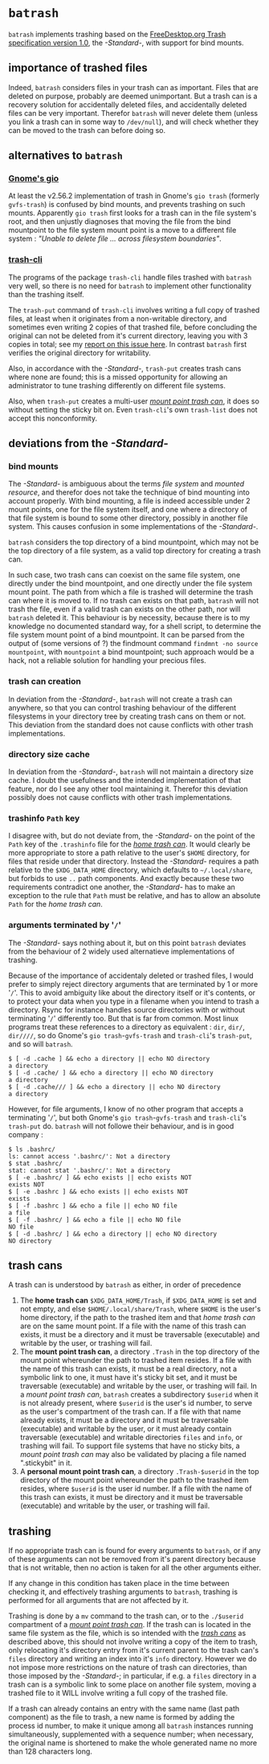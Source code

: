 # `batrash`

`batrash` implements trashing based on the [FreeDesktop.org Trash specification version 1.0]( https://specifications.freedesktop.org/trash-spec/trashspec-1.0.html), the _-Standard-_, with support for bind mounts.

## importance of trashed files
Indeed, `batrash` considers files in your trash can as important. Files that are deleted on purpose, probably are deemed unimportant. But a trash can is a recovery solution for accidentally deleted files, and accidentally deleted files can be very important. Therefor `batrash` will never delete them (unless you link a trash can in some way to `/dev/null`), and will check whether they can be moved to the trash can before doing so.

## alternatives to `batrash`

### [Gnome's gio](https://developer.gnome.org/gio/stable/gio.html)
At least the v2.56.2 implementation of trash in Gnome's `gio trash` (formerly `gvfs-trash`) is confused by bind mounts, and prevents trashing on such mounts. Apparently `gio trash` first looks for a trash can in the file system's root, and then unjustly diagnoses that moving the file from the bind mountpoint to the file system mount point is a move to a different file system : _"Unable to delete file ... across filesystem boundaries"_.

### [trash-cli](https://github.com/andreafrancia/trash-cli)
The programs of the package `trash-cli` handle files trashed with `batrash` very well, so there is no need for `batrash` to implement other functionality than the trashing itself.

The `trash-put` command of `trash-cli` involves writing a full copy of trashed files, at least when it originates from a non-writable directory, and sometimes even writing 2 copies of that trashed file, before concluding the original can not be deleted from it's current directory, leaving you with 3 copies in total; see my [report on this issue here](https://github.com/andreafrancia/trash-cli/issues/133). In contrast `batrash` first verifies the original directory for writability.

Also, in accordance with the _-Standard-_, `trash-put` creates trash cans where none are found; this is a missed opportunity for allowing an administrator to tune trashing differently on different file systems.

Also, when `trash-put` creates a multi-user [_mount point trash can_](#trash-cans), it does so without setting the sticky bit on. Even `trash-cli`'s own `trash-list` does not accept this nonconformity.

## deviations from the _-Standard-_

### bind mounts
The _-Standard-_ is ambiguous about the terms _file system_ and _mounted resource_, and therefor does not take the technique of bind mounting into account properly. With bind mounting, a file is indeed accessible under 2 mount points, one for the file system itself, and one where a directory of that file system is bound to some other directory, possibly in another file system. This causes confusion in some implementations of the _-Standard-_.

`batrash` considers the top directory of a bind mountpoint, which may not be the top directory of a file system, as a valid top directory for creating a trash can.

In such case, two trash cans can coexist on the same file system, one directly under the bind mountpoint, and one directly under the file system mount point. The path from which a file is trashed will determine the trash can where it is moved to. If no trash can exists on that path, `batrash` will not trash the file, even if a valid trash can exists on the other path, nor will `batrash` deleted it. This behaviour is by necessity, because there is to my knowledge no documented standard way, for a shell script, to determine the file system mount point of a bind mountpoint. It can be parsed from the output of (some versions of ?) the findmount command `findmnt -no source mountpoint`, with `mountpoint` a bind mountpoint; such approach would be a hack, not a reliable solution for handling your precious files.

### trash can creation
In deviation from the _-Standard-_, `batrash` will not create a trash can anywhere, so that you can control trashing behaviour of the different filesystems in your directory tree by creating trash cans on them or not. This deviation from the standard does not cause conflicts with other trash implementations.

### directory size cache
In deviation from the _-Standard-_, `batrash` will not maintain a directory size cache. I doubt the usefulness and the intended implementation of that feature, nor do I see any other tool maintaining it. Therefor this deviation possibly does not cause conflicts with other trash implementations.

### trashinfo `Path` key
I disagree with, but do not deviate from, the _-Standard-_ on the point of the `Path` key of the `.trashinfo` file for the [_home trash can_](#trash-cans). It would clearly be more appropriate to store a path relative to the user's `$HOME` directory, for files that reside under that directory. Instead the _-Standard-_ requires a path relative to the `$XDG_DATA_HOME` directory, which defaults to `~/.local/share`, but forbids to use `..` path components. And exactly because these two requirements contradict one another, the _-Standard-_ has to make an exception to the rule that `Path` must be relative, and has to allow an absolute `Path` for the _home trash can_.

### arguments terminated by '`/`'
The _-Standard-_ says nothing about it, but on this point `batrash` deviates from the behaviour of 2 widely used alternatieve implementations of trashing.

Because of the importance of accidentaly deleted or trashed files, I would prefer to simply reject directory arguments that are terminated by 1 or more '`/`'. This to avoid ambiguity like about the directory itself or it's contents, or to protect your data when you type in a filename when you intend to trash a directory. Rsync for instance handles source directories with or without terminating '`/`' differently too. But that is far from common. Most linux programs treat these references to a directory as equivalent : `dir`, `dir/`, `dir////`, so do Gnome's `gio trash`-`gvfs-trash` and `trash-cli`'s `trash-put`, and so will `batrash`.

    $ [ -d .cache ] && echo a directory || echo NO directory
    a directory
    $ [ -d .cache/ ] && echo a directory || echo NO directory
    a directory
    $ [ -d .cache/// ] && echo a directory || echo NO directory
    a directory

However, for file arguments, I know of no other program that accepts a terminating '`/`', but both Gnome's `gio trash`-`gvfs-trash` and `trash-cli`'s `trash-put` do. `batrash` will not followe their behaviour, and is in good company :

    $ ls .bashrc/
    ls: cannot access '.bashrc/': Not a directory
    $ stat .bashrc/
    stat: cannot stat '.bashrc/': Not a directory
    $ [ -e .bashrc/ ] && echo exists || echo exists NOT
    exists NOT
    $ [ -e .bashrc ] && echo exists || echo exists NOT
    exists
    $ [ -f .bashrc ] && echo a file || echo NO file
    a file
    $ [ -f .bashrc/ ] && echo a file || echo NO file
    NO file
    $ [ -d .bashrc/ ] && echo a directory || echo NO directory
    NO directory

## trash cans
A trash can is understood by `batrash` as either, in order of precedence

1. The **home trash can** `$XDG_DATA_HOME/Trash`, if `$XDG_DATA_HOME` is set and not empty, and else `$HOME/.local/share/Trash`, where `$HOME` is the user's home directory, if the path to the trashed item and that _home trash can_ are on the same mount point. If a file with the name of this trash can exists, it must be a directory and it must be traversable (executable) and writable by the user, or trashing will fail.
2. The **mount point trash can**, a directory `.Trash` in the top directory of the mount point whereunder the path to trashed item resides. If a file with the name of this trash can exists, it must be a real directory, not a symbolic link to one, it must have it's sticky bit set, and it must be traversable (executable) and writable by the user, or trashing will fail. In a _mount point trash can_, `batrash` creates a subdirectory `$userid` when it is not already present, where `$userid` is the user's id number, to serve as the user's compartment of the trash can. If a file with that name already exists, it must be a directory and it must be traversable (executable) and writable by the user, or it must already contain traversable (executable) and writable directories `files` and `info`, or trashing will fail. To support file systems that have no sticky bits, a _mount point trash can_ may also be validated by placing a file named ".stickybit" in it.
3. A **personal mount point trash can**, a directory `.Trash-$userid` in the top directory of the mount point whereunder the path to the trashed item resides, where `$userid` is the user id number. If a file with the name of this trash can exists, it must be directory and it must be traversable (executable) and writable by the user, or trashing will fail.

## trashing
If no appropriate trash can is found for every arguments to `batrash`, or if any of these arguments can not be removed from it's parent directory because that is not writable, then no action is taken for all the other arguments either.

If any change in this condition has taken place in the time between checking it, and effectively trashing arguments to `batrash`, trashing is performed for all arguments that are not affected by it.

Trashing is done by a `mv` command to the trash can, or to the `./$userid` compartment of a [_mount point trash can_](#trash-cans). If the trash can is located in the same file system as the file, which is so intended with the [_trash cans_](#trash-cans) as described above, this should not involve writing a copy of the item to trash, only relocating it's directory entry from it's current parent to the trash can's `files` directory and writing an index into it's `info` directory. However we do not impose more restrictions on the nature of trash can directories, than those imposed by the _-Standard-_; in particular, if e.g. a `files` directory in a trash can is a symbolic link to some place on another file system, moving a trashed file to it WILL involve writing a full copy of the trashed file.

If a trash can already contains an entry with the same name (last path component) as the file to trash, a new name is formed by adding the process id number, to make it unique among all `batrash` instances running simultaneously, supplemented with a sequence number; when necessary, the original name is shortened to make the whole generated name no more than 128 characters long.
